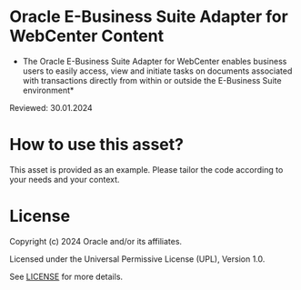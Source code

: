 # Oracle E-Business Suite Adapter for WebCenter Content 
 
* The Oracle E-Business Suite Adapter for WebCenter enables business users to easily   access, view and initiate tasks on documents associated with transactions 
 directly from within or outside the E-Business Suite environment*

Reviewed: 30.01.2024
 
# How to use this asset?
 
This asset is provided as an example. Please tailor the code according to your needs and your context.
 
# License

Copyright (c) 2024 Oracle and/or its affiliates.

Licensed under the Universal Permissive License (UPL), Version 1.0.

See [LICENSE](https://github.com/oracle-devrel/technology-engineering/blob/main/LICENSE) for more details.

